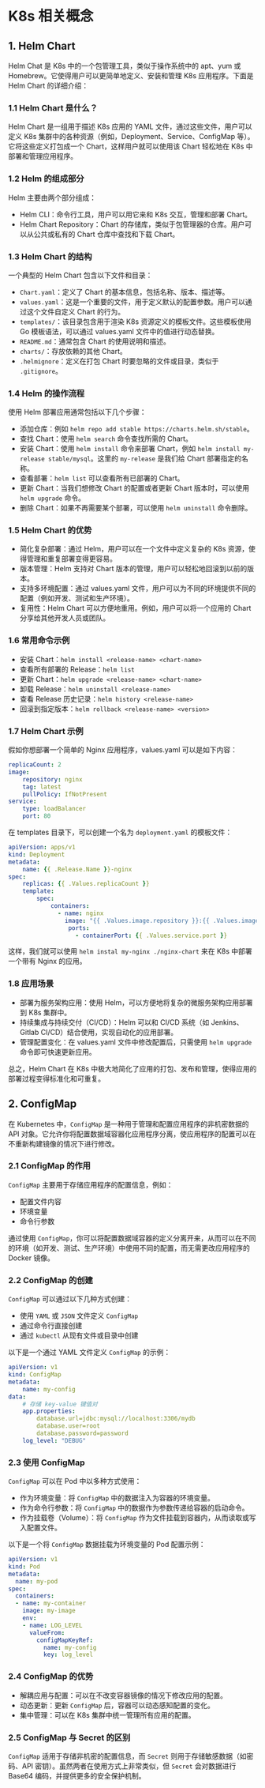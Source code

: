 # K8s 相关概念

## 1. Helm Chart

Helm Chat 是 K8s 中的一个包管理工具，类似于操作系统中的 apt、yum 或 Homebrew。它使得用户可以更简单地定义、安装和管理 K8s 应用程序。下面是 Helm Chart 的详细介绍：

### 1.1 Helm Chart 是什么？

Helm Chart 是一组用于描述 K8s 应用的 YAML 文件，通过这些文件，用户可以定义 K8s 集群中的各种资源（例如，Deployment、Service、ConfigMap 等）。它将这些定义打包成一个 Chart，这样用户就可以使用该 Chart 轻松地在 K8s 中部署和管理应用程序。

### 1.2 Helm 的组成部分

Helm 主要由两个部分组成：

- Helm CLI：命令行工具，用户可以用它来和 K8s 交互，管理和部署 Chart。
- Helm Chart Repository：Chart 的存储库，类似于包管理器的仓库。用户可以从公共或私有的 Chart 仓库中查找和下载 Chart。

### 1.3 Helm Chart 的结构

一个典型的 Helm Chart 包含以下文件和目录：

- `Chart.yaml`：定义了 Chart 的基本信息，包括名称、版本、描述等。
- `values.yaml`：这是一个重要的文件，用于定义默认的配置参数。用户可以通过这个文件自定义 Chart 的行为。
- `templates/`：该目录包含用于渲染 K8s 资源定义的模板文件。这些模板使用 Go 模板语法，可以通过 values.yaml 文件中的值进行动态替换。
- `README.md`：通常包含 Chart 的使用说明和描述。
- `charts/`：存放依赖的其他 Chart。
- `.helmignore`：定义在打包 Chart 时要忽略的文件或目录，类似于 `.gitignore`。

### 1.4 Helm 的操作流程

使用 Helm 部署应用通常包括以下几个步骤：

- 添加仓库：例如 `helm repo add stable https://charts.helm.sh/stable`。
- 查找 Chart：使用 `helm search` 命令查找所需的 Chart。
- 安装 Chart：使用 `helm install` 命令来部署 Chart，例如 `helm install my-release stable/mysql`。这里的 `my-release` 是我们给 Chart 部署指定的名称。
- 查看部署：`helm list` 可以查看所有已部署的 Chart。
- 更新 Chart：当我们想修改 Chart 的配置或者更新 Chart 版本时，可以使用 `helm upgrade` 命令。
- 删除 Chart：如果不再需要某个部署，可以使用 `helm uninstall` 命令删除。

### 1.5 Helm Chart 的优势

- 简化复杂部署：通过 Helm，用户可以在一个文件中定义复杂的 K8s 资源，使得管理和重复部署变得更容易。
- 版本管理：Helm 支持对 Chart 版本的管理，用户可以轻松地回滚到以前的版本。
- 支持多环境配置：通过 values.yaml 文件，用户可以为不同的环境提供不同的配置（例如开发、测试和生产环境）。
- 复用性：Helm Chart 可以方便地重用。例如，用户可以将一个应用的 Chart 分享给其他开发人员或团队。

### 1.6 常用命令示例

- 安装 Chart：`helm install <release-name> <chart-name>`
- 查看所有部署的 Release：`helm list`
- 更新 Chart：`helm upgrade <release-name> <chart-name>`
- 卸载 Release：`helm uninstall <release-name>`
- 查看 Release 历史记录：`helm history <release-name>`
- 回滚到指定版本：`helm rollback <release-name> <version>`

### 1.7 Helm Chart 示例

假如你想部署一个简单的 Nginx 应用程序，values.yaml 可以是如下内容：

```yaml
replicaCount: 2
image:
	repository: nginx
	tag: latest
	pullPolicy: IfNotPresent
service:
	type: loadBalancer
	port: 80
```

在 templates 目录下，可以创建一个名为 `deployment.yaml` 的模板文件：

```yaml
apiVersion: apps/v1
kind: Deployment
metadata:
	name: {{ .Release.Name }}-nginx
spec:
	replicas: {{ .Values.replicaCount }}
	template:
		spec:
			containers:
			  - name: nginx
			    image: "{{ .Values.image.repository }}:{{ .Values.image.tag }}"
                 ports:
                   - containerPort: {{ .Values.service.port }}
```

这样，我们就可以使用 `helm instal my-nginx ./nginx-chart` 来在 K8s 中部署一个带有 Nginx 的应用。

### 1.8 应用场景

- 部署为服务架构应用：使用 Helm，可以方便地将复杂的微服务架构应用部署到 K8s 集群中。
- 持续集成与持续交付（CI/CD）：Helm 可以和 CI/CD 系统（如 Jenkins、Gitlab CI/CD）结合使用，实现自动化的应用部署。
- 管理配置变化：在 values.yaml 文件中修改配置后，只需使用 `helm upgrade` 命令即可快速更新应用。

总之，Helm Chart 在 K8s 中极大地简化了应用的打包、发布和管理，使得应用的部署过程变得标准化和可重复。

## 2. ConfigMap

在 Kubernetes 中，`ConfigMap` 是一种用于管理和配置应用程序的非机密数据的 API 对象。它允许你将配置数据域容器化应用程序分离，使应用程序的配置可以在不重新构建镜像的情况下进行修改。

### 2.1 ConfigMap 的作用

`ConfigMap` 主要用于存储应用程序的配置信息，例如：

- 配置文件内容
- 环境变量
- 命令行参数

通过使用 `ConfigMap`，你可以将配置数据域容器的定义分离开来，从而可以在不同的环境（如开发、测试、生产环境）中使用不同的配置，而无需更改应用程序的 Docker 镜像。

### 2.2 ConfigMap 的创建

`ConfigMap` 可以通过以下几种方式创建：

- 使用 `YAML` 或 `JSON` 文件定义 `ConfigMap`
- 通过命令行直接创建
- 通过 `kubectl` 从现有文件或目录中创建

以下是一个通过 YAML 文件定义 `ConfigMap` 的示例：

```yaml
apiVersion: v1
kind: ConfigMap
metadata:
	name: my-config
data:
	# 存储 key-value 键值对
	app.properties:
    	database.url=jdbc:mysql://localhost:3306/mydb
    	database.user=root
    	database.password=password
 	log_level: "DEBUG"	
```

### 2.3 使用 ConfigMap

`ConfigMap` 可以在 Pod 中以多种方式使用：

- 作为环境变量：将 `ConfigMap` 中的数据注入为容器的环境变量。
- 作为命令行参数：将 `ConfigMap` 中的数据作为参数传递给容器的启动命令。
- 作为挂载卷（Volume）：将 `ConfigMap` 作为文件挂载到容器内，从而读取或写入配置文件。

以下是一个将 `ConfigMap` 数据挂载为环境变量的 Pod 配置示例：

```yaml
apiVersion: v1
kind: Pod
metadata:
  name: my-pod
spec:
  containers:
  - name: my-container
    image: my-image
    env:
    - name: LOG_LEVEL
      valueFrom:
        configMapKeyRef:
          name: my-config
          key: log_level
```

### 2.4 ConfigMap 的优势

- 解耦应用与配置：可以在不改变容器镜像的情况下修改应用的配置。
- 动态更新：更新 `ConfigMap` 后，容器可以动态感知配置的变化。
- 集中管理：可以在 K8s 集群中统一管理所有应用的配置。

### 2.5 ConfigMap 与 Secret 的区别

`ConfigMap` 适用于存储非机密的配置信息，而 `Secret` 则用于存储敏感数据（如密码、API 密钥）。虽然两者在使用方式上非常类似，但 `Secret` 会对数据进行 Base64 编码，并提供更多的安全保护机制。





























